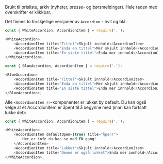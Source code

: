 Brukt til prisliste, arkiv (nyheter, presse- og børsmeldinger). Hele raden med overskrifter er klikkbar.

Det finnes to forskjellige versjoner av `Accordion` - hvit og blå:

```js
const { WhiteAccordion, AccordionItem } = require('.');

<WhiteAccordion>
    <AccordionItem title="Tittel">Skjult innhold</AccordionItem>
    <AccordionItem title="Enda en tittel">Mer skjult innhold</AccordionItem>
    <AccordionItem title="En siste tittel">Enda mer innhold</AccordionItem>
</WhiteAccordion>;
```

```js
const { BlueAccordion, AccordionItem } = require('.');

<BlueAccordion>
    <AccordionItem title="Tittel">Skjult innhold</AccordionItem>
    <AccordionItem title="Enda en tittel">Mer skjult innhold</AccordionItem>
    <AccordionItem title="En siste tittel">Enda mer innhold</AccordionItem>
</BlueAccordion>;
```

Alle `<AccordionItem />`-komponenter er lukket by default. Du kan også velge at et AccordionItem er åpent
til å begynne med (man kan fortsatt lukke det):

```js
const { WhiteAccordion, AccordionItem } = require('.');

<WhiteAccordion>
    <AccordionItem defaultOpen={true} title="Åpen!">
        Her er info du kan se med EN gang!
    </AccordionItem>
    <AccordionItem title="Lukket">Skjult innhold</AccordionItem>
    <AccordionItem title="Denne er også lukket">Enda mer innhold</AccordionItem>
</WhiteAccordion>;
```
